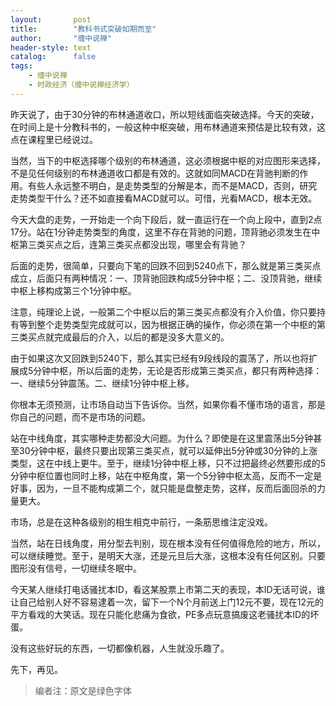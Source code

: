 ```yaml
---
layout:       post
title:        "教科书式突破如期而至"
author:       "缠中说禅"
header-style: text
catalog:      false
tags:
    - 缠中说禅
    - 时政经济（缠中说禅经济学）
---
```


昨天说了，由于30分钟的布林通道收口，所以短线面临突破选择。今天的突破，在时间上是十分教科书的，一般这种中枢突破，用布林通道来预估是比较有效，这点在课程里已经说过。



当然，当下的中枢选择哪个级别的布林通道，这必须根据中枢的对应图形来选择，不是见任何级别的布林通道收口都是有效的。这就如同MACD在背驰判断的作用。有些人永远整不明白，是走势类型的分解是本，而不是MACD，否则，研究走势类型干什么？还不如直接看MACD就可以。可惜，光看MACD，根本无效。



今天大盘的走势，一开始走一个向下段后，就一直运行在一个向上段中，直到2点17分。站在1分钟走势类型的角度，这里不存在背驰的问题，顶背驰必须发生在中枢第三类买点之后，连第三类买点都没出现，哪里会有背驰？



后面的走势，很简单，只要向下笔的回跌不回到5240点下，那么就是第三类买点成立，后面只有两种情况：一、顶背驰回跌构成5分钟中枢；二、没顶背驰，继续中枢上移构成第三个1分钟中枢。



注意，纯理论上说，一般第二个中枢以后的第三类买点都没有介入价值，你只要持有等到整个走势类型完成就可以，因为根据正确的操作，你必须在第一个中枢的第三类买点就完成最后的介入，以后的都是没多大意义的。



由于如果这次又回跌到5240下，那么其实已经有9段线段的震荡了，所以也将扩展成5分钟中枢，所以后面的走势，无论是否形成第三类买点，都只有两种选择：一、继续5分钟震荡。二、继续1分钟中枢上移。



你根本无须预测，让市场自动当下告诉你。当然，如果你看不懂市场的语言，那是你自己的问题，而不是市场的问题。



站在中线角度，其实哪种走势都没大问题。为什么？即使是在这里震荡出5分钟甚至30分钟中枢，最终只要出现第三类买点，就可以延伸出5分钟或30分钟的上涨类型，这在中线上更牛。至于，继续1分钟中枢上移，只不过把最终必然要形成的5分钟中枢位置也同时上移，站在中枢角度，第一个5分钟中枢太高，反而不一定是好事，因为，一旦不能构成第二个，就只能是盘整走势，这样，反而后面回杀的力量更大。



市场，总是在这种各级别的相生相克中前行，一条筋思维注定没戏。



当然，站在日线角度，用分型去判别，现在根本没有任何值得危险的地方，所以，可以继续睡觉。至于，是明天大涨，还是元旦后大涨，这根本没有任何区别。只要图形没有信号，一切继续冬眠中。



今天某人继续打电话骚扰本ID，看这某股票上市第二天的表现，本ID无话可说，谁让自己给别人好不容易逮着一次，留下一个N个月前送上门12元不要，现在12元的平方看戏的大笑话。现在只能化悲痛为食欲，PE多点玩意搞废这老骚扰本ID的坏蛋。



没有这些好玩的东西，一切都像机器，人生就没乐趣了。



先下，再见。



> 编者注：原文是绿色字体
